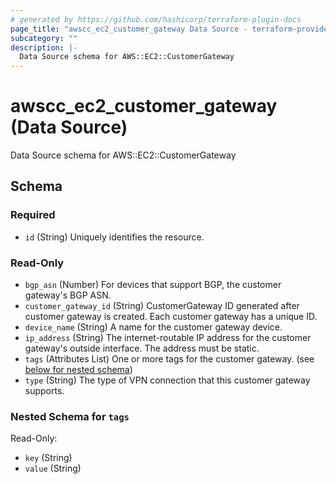 ```yaml
---
# generated by https://github.com/hashicorp/terraform-plugin-docs
page_title: "awscc_ec2_customer_gateway Data Source - terraform-provider-awscc"
subcategory: ""
description: |-
  Data Source schema for AWS::EC2::CustomerGateway
---
```


# awscc_ec2_customer_gateway (Data Source)

Data Source schema for AWS::EC2::CustomerGateway



<!-- schema generated by tfplugindocs -->
## Schema

### Required

- `id` (String) Uniquely identifies the resource.

### Read-Only

- `bgp_asn` (Number) For devices that support BGP, the customer gateway's BGP ASN.
- `customer_gateway_id` (String) CustomerGateway ID generated after customer gateway is created. Each customer gateway has a unique ID.
- `device_name` (String) A name for the customer gateway device.
- `ip_address` (String) The internet-routable IP address for the customer gateway's outside interface. The address must be static.
- `tags` (Attributes List) One or more tags for the customer gateway. (see [below for nested schema](#nestedatt--tags))
- `type` (String) The type of VPN connection that this customer gateway supports.

<a id="nestedatt--tags"></a>
### Nested Schema for `tags`

Read-Only:

- `key` (String)
- `value` (String)


